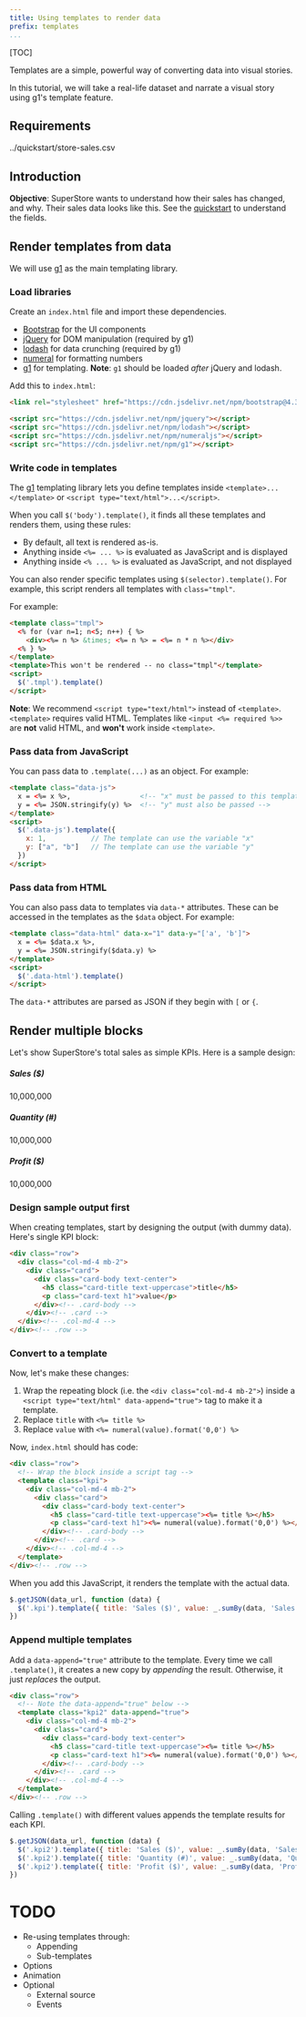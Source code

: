 ```yaml
---
title: Using templates to render data
prefix: templates
...
```


[TOC]

Templates are a simple, powerful way of converting data into visual stories.

In this tutorial, we will take a real-life dataset and narrate a visual story using g1's template feature.

## Requirements

../quickstart/store-sales.csv

## Introduction

**Objective**: SuperStore wants to understand how their sales has changed, and why. Their sales data looks like this. See the [quickstart](../quickstart/#introduction) to understand the fields.

<div class="raw-data table-responsive" data-src="../data"></div>
<script>
  $('.raw-data').formhandler({pageSize: 5})
</script>

<script type="text/html" class="template">
<p class="mt-3">You can access the full dataset as JSON at <a href="<%= data_url %>"><%= data_url %></a>.</p>
</script>

## Render templates from data

We will use [g1](../../g1/) as the main templating library.

### Load libraries

Create an `index.html` file and import these dependencies.

- [Bootstrap](https://www.jsdelivr.com/package/npm/bootstrap) for the UI components
- [jQuery](https://www.jsdelivr.com/package/npm/jQuery) for DOM manipulation (required by g1)
- [lodash](https://www.jsdelivr.com/package/npm/jQuery) for data crunching (required by g1)
- [numeral](https://www.jsdelivr.com/package/npm/numeral) for formatting numbers
- [g1](https://www.jsdelivr.com/package/npm/g1) for templating. **Note**: `g1` should be loaded *after* jQuery and lodash.

Add this to `index.html`:

```html
<link rel="stylesheet" href="https://cdn.jsdelivr.net/npm/bootstrap@4.3.1/dist/css/bootstrap.min.css">

<script src="https://cdn.jsdelivr.net/npm/jquery"></script>
<script src="https://cdn.jsdelivr.net/npm/lodash"></script>
<script src="https://cdn.jsdelivr.net/npm/numeraljs"></script>
<script src="https://cdn.jsdelivr.net/npm/g1"></script>
```

### Write code in templates

The [g1](../../g1/) templating library lets you define templates inside
`<template>...</template>` or `<script type="text/html">...</script>`.

When you call `$('body').template()`, it finds all these templates and renders
them, using these rules:

- By default, all text is rendered as-is.
- Anything inside `<%= ... %>` is evaluated as JavaScript and is displayed
- Anything inside `<% ... %>` is evaluated as JavaScript, and not displayed

You can also render specific templates using `$(selector).template()`. For
example, this script renders all templates with `class="tmpl"`.

For example:

<!-- render:html -->
```html
<template class="tmpl">
  <% for (var n=1; n<5; n++) { %>
    <div><%= n %> &times; <%= n %> = <%= n * n %></div>
  <% } %>
</template>
<template>This won't be rendered -- no class="tmpl"</template>
<script>
  $('.tmpl').template()
</script>
```

**Note**: We recommend `<script type="text/html">` instead of `<template>`.
`<template>` requires valid HTML. Templates like `<input <%= required %>>` are
**not** valid HTML, and **won't** work inside `<template>`.

### Pass data from JavaScript

You can pass data to `.template(...)` as an object. For example:

<!-- render:html -->
```html
<template class="data-js">
  x = <%= x %>,                 <!-- "x" must be passed to this template -->
  y = <%= JSON.stringify(y) %>  <!-- "y" must also be passed -->
</template>
<script>
  $('.data-js').template({
    x: 1,           // The template can use the variable "x"
    y: ["a", "b"]   // The template can use the variable "y"
  })
</script>
```

### Pass data from HTML

You can also pass data to templates via `data-*` attributes. These can be
accessed in the templates as the `$data` object. For example:

<!-- render:html -->
```html
<template class="data-html" data-x="1" data-y="['a', 'b']">
  x = <%= $data.x %>,
  y = <%= JSON.stringify($data.y) %>
</template>
<script>
  $('.data-html').template()
</script>
```

The `data-*` attributes are parsed as JSON if they begin with `[` or `{`.

## Render multiple blocks

Let's show SuperStore's total sales as simple KPIs. Here is a sample design:

<div class="row">
  <div class="col-md-4 mb-2">
    <div class="card">
      <div class="card-body text-center">
        <h5 class="card-title text-uppercase">Sales ($)</h5>
        <p class="card-text h1">10,000,000</p>
      </div>
    </div>
  </div>
  <div class="col-md-4 mb-2">
    <div class="card">
      <div class="card-body text-center">
        <h5 class="card-title text-uppercase">Quantity (#)</h5>
        <p class="card-text h1">10,000,000</p>
      </div>
    </div>
  </div>
  <div class="col-md-4 mb-2">
    <div class="card">
      <div class="card-body text-center">
        <h5 class="card-title text-uppercase">Profit ($)</h5>
        <p class="card-text h1">10,000,000</p>
      </div>
    </div>
  </div>
</div>

### Design sample output first

When creating templates, start by designing the output (with dummy data).
Here's single KPI block:

<!-- render:html -->
```html
<div class="row">
  <div class="col-md-4 mb-2">
    <div class="card">
      <div class="card-body text-center">
        <h5 class="card-title text-uppercase">title</h5>
        <p class="card-text h1">value</p>
      </div><!-- .card-body -->
    </div><!-- .card -->
  </div><!-- .col-md-4 -->
</div><!-- .row -->
```

### Convert to a template

Now, let's make these changes:

1. Wrap the repeating block (i.e. the `<div class="col-md-4 mb-2">`) inside a
   `<script type="text/html" data-append="true">` tag to make it a template.
2. Replace `title` with `<%= title %>`
3. Replace `value` with `<%= numeral(value).format('0,0') %>`

Now, `index.html` should has code:

<!-- render:html -->
```html
<div class="row">
  <!-- Wrap the block inside a script tag -->
  <template class="kpi">
    <div class="col-md-4 mb-2">
      <div class="card">
        <div class="card-body text-center">
          <h5 class="card-title text-uppercase"><%= title %></h5>
          <p class="card-text h1"><%= numeral(value).format('0,0') %></p>
        </div><!-- .card-body -->
      </div><!-- .card -->
    </div><!-- .col-md-4 -->
  </template>
</div><!-- .row -->
```

When you add this JavaScript, it renders the template with the actual data.

<!-- render:js -->
```js
$.getJSON(data_url, function (data) {
  $('.kpi').template({ title: 'Sales ($)', value: _.sumBy(data, 'Sales') })
})
```

### Append multiple templates

Add a `data-append="true"` attribute to the template. Every time we call
`.template()`, it creates a new copy by *appending* the result. Otherwise, it
just *replaces* the output.

<!-- render:html -->
```html
<div class="row">
  <!-- Note the data-append="true" below -->
  <template class="kpi2" data-append="true">
    <div class="col-md-4 mb-2">
      <div class="card">
        <div class="card-body text-center">
          <h5 class="card-title text-uppercase"><%= title %></h5>
          <p class="card-text h1"><%= numeral(value).format('0,0') %></p>
        </div><!-- .card-body -->
      </div><!-- .card -->
    </div><!-- .col-md-4 -->
  </template>
</div><!-- .row -->
```

Calling `.template()` with different values appends the template results for
each KPI.

<!-- render:js -->
```js
$.getJSON(data_url, function (data) {
  $('.kpi2').template({ title: 'Sales ($)', value: _.sumBy(data, 'Sales') })
  $('.kpi2').template({ title: 'Quantity (#)', value: _.sumBy(data, 'Quantity') })
  $('.kpi2').template({ title: 'Profit ($)', value: _.sumBy(data, 'Profit') })
})
```

<script src="https://cdn.jsdelivr.net/npm/numeraljs"></script>
<script>
  var data_url = g1.url.parse(location.href).join('../data')
  data_url.hash = ''
  data_url = data_url.toString()
  // Replace "data_url"
  $('*').each(function(){
    $.each(this.childNodes, function() {
      if (this.nodeType === 3) {
        if (this.data.match(/data_url/))
          this.data = this.data.replace(/data_url/, JSON.stringify(data_url))
      }
    })
  })

  $('.template').template()
</script>


# TODO

- Re-using templates through:
  - Appending
  - Sub-templates
- Options
- Animation
- Optional
  - External source
  - Events
